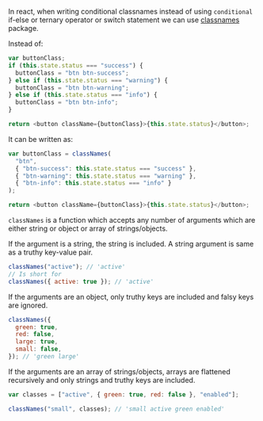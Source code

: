 In react, when writing conditional classnames instead of using `conditional`
if-else or ternary operator or switch statement we can use
[classnames](https://www.npmjs.com/package/classnames) package.

Instead of:

```javascript
var buttonClass;
if (this.state.status === "success") {
  buttonClass = "btn btn-success";
} else if (this.state.status === "warning") {
  buttonClass = "btn btn-warning";
} else if (this.state.status === "info") {
  buttonClass = "btn btn-info";
}

return <button className={buttonClass}>{this.state.status}</button>;
```

It can be written as:

```javascript
var buttonClass = classNames(
  "btn",
  { "btn-success": this.state.status === "success" },
  { "btn-warning": this.state.status === "warning" },
  { "btn-info": this.state.status === "info" }
);

return <button className={buttonClass}>{this.state.status}</button>;
```

`classNames` is a function which accepts any number of arguments which are
either string or object or array of strings/objects.

If the argument is a string, the string is included. A string argument is same
as a truthy key-value pair.

```javascript
classNames("active"); // 'active'
// Is short for
classNames({ active: true }); // 'active'
```

If the arguments are an object, only truthy keys are included and falsy keys are
ignored.

```javascript
classNames({
  green: true,
  red: false,
  large: true,
  small: false,
}); // 'green large'
```

If the arguments are an array of strings/objects, arrays are flattened
recursively and only strings and truthy keys are included.

```javascript
var classes = ["active", { green: true, red: false }, "enabled"];

classNames("small", classes); // 'small active green enabled'
```
